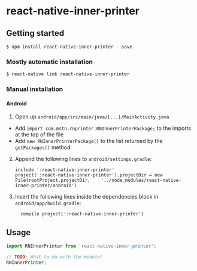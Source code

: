 
# react-native-inner-printer

## Getting started

`$ npm install react-native-inner-printer --save`

### Mostly automatic installation

`$ react-native link react-native-inner-printer`

### Manual installation


#### Android

1. Open up `android/app/src/main/java/[...]/MainActivity.java`
  - Add `import com.mstn.rnprinter.RNInnerPrinterPackage;` to the imports at the top of the file
  - Add `new RNInnerPrinterPackage()` to the list returned by the `getPackages()` method
2. Append the following lines to `android/settings.gradle`:
  	```
  	include ':react-native-inner-printer'
  	project(':react-native-inner-printer').projectDir = new File(rootProject.projectDir, 	'../node_modules/react-native-inner-printer/android')
  	```
3. Insert the following lines inside the dependencies block in `android/app/build.gradle`:
  	```
      compile project(':react-native-inner-printer')
  	```


## Usage
```javascript
import RNInnerPrinter from 'react-native-inner-printer';

// TODO: What to do with the module?
RNInnerPrinter;
```
  